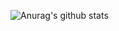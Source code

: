
![Anurag's github stats](https://github-readme-stats.vercel.app/api?username=Craftzman7&count_private=true)


